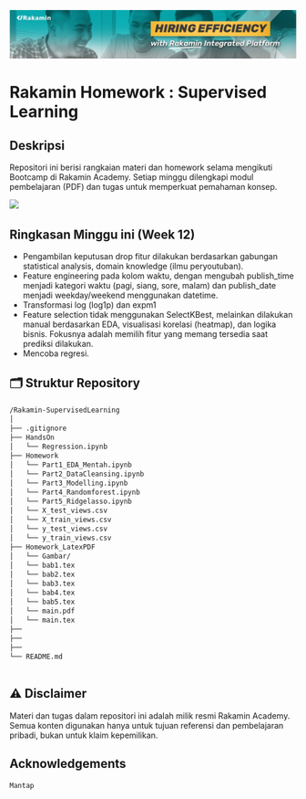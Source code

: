 [![banner1](rakaminacademy_cover.jpg)](https://www.rakamin.com/)

# Rakamin Homework : Supervised Learning

## Deskripsi

Repositori ini berisi rangkaian materi dan homework selama mengikuti Bootcamp di Rakamin Academy. Setiap minggu dilengkapi modul pembelajaran (PDF) dan tugas untuk memperkuat pemahaman konsep.

<img src="https://user-images.githubusercontent.com/74038190/212284100-561aa473-3905-4a80-b561-0d28506553ee.gif" width="900">

## Ringkasan Minggu ini (Week 12)
- Pengambilan keputusan drop fitur dilakukan berdasarkan gabungan statistical analysis, domain knowledge (ilmu peryoutuban).
- Feature engineering pada kolom waktu, dengan mengubah publish_time menjadi kategori waktu (pagi, siang, sore, malam) dan publish_date menjadi weekday/weekend menggunakan datetime. 
- Transformasi log (log1p) dan expm1
- Feature selection tidak menggunakan SelectKBest, melainkan dilakukan manual berdasarkan EDA, visualisasi korelasi (heatmap), dan logika bisnis. Fokusnya adalah memilih fitur yang memang tersedia saat prediksi dilakukan.
- Mencoba regresi.


## 🗂️ Struktur Repository

```
/Rakamin-SupervisedLearning
│
├── .gitignore
├── HandsOn
│   └── Regression.ipynb
├── Homework
│   └── Part1_EDA_Mentah.ipynb
│   └── Part2_DataCleansing.ipynb
│   └── Part3_Modelling.ipynb
│   └── Part4_Randomforest.ipynb
│   └── Part5_Ridgelasso.ipynb
│   └── X_test_views.csv
│   └── X_train_views.csv
│   └── y_test_views.csv
│   └── y_train_views.csv
├── Homework_LatexPDF
│   └── Gambar/
│   └── bab1.tex
│   └── bab2.tex
│   └── bab3.tex
│   └── bab4.tex
│   └── bab5.tex
│   └── main.pdf
│   └── main.tex
├── 
├── 
├── 
└── README.md


```
## ⚠️ Disclaimer

Materi dan tugas dalam repositori ini adalah milik resmi Rakamin Academy. Semua konten digunakan hanya untuk tujuan referensi dan pembelajaran pribadi, bukan untuk klaim kepemilikan.

## Acknowledgements

```
Mantap
```